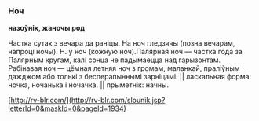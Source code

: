 ### Ноч
**назоўнік, жаночы род**

Частка сутак з вечара да раніцы. На ноч гледзячы (позна вечарам, напроці ночы). Н. у ноч (кожную ноч).Палярная ноч — частка года за Палярным кругам, калі сонца не падымаецца над гарызонтам. Рабінавая ноч — цёмная летняя ноч з громам, маланкай, праліўным дажджом або толькі з бесперапыннымі зарніцамі. || ласкальная форма: ночка, ночанька і ночачка. || прыметнік: начны.

<a rel="author">[http://rv-blr.com/](http://rv-blr.com/slounik.jsp?letterId=0&maskId=0&pageId=1934)</a>
